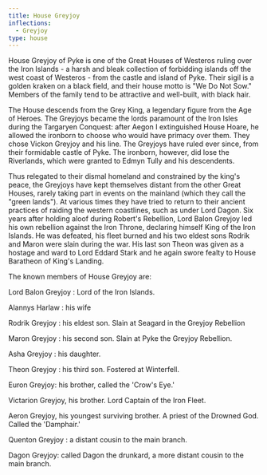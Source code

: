 ```yaml
---
title: House Greyjoy
inflections:
  - Greyjoy
type: house
---
```


House Greyjoy of Pyke is one of the Great Houses of Westeros ruling over the Iron Islands - a harsh and bleak collection of forbidding islands off the west coast of Westeros - from the castle and island of Pyke. Their sigil is a golden kraken on a black field, and their house motto is "We Do Not Sow." Members of the family tend to be attractive and well-built, with black hair.

The House descends from the Grey King, a legendary figure from the Age of Heroes. The Greyjoys became the lords paramount of the Iron Isles during the Targaryen Conquest: after Aegon I extinguished House Hoare, he allowed the ironborn to choose who would have primacy over them. They chose Vickon Greyjoy and his line. The Greyjoys have ruled ever since, from their formidable castle of Pyke. The ironborn, however, did lose the Riverlands, which were granted to Edmyn Tully and his descendents.

Thus relegated to their dismal homeland and constrained by the king's peace, the Greyjoys have kept themselves distant from the other Great Houses, rarely taking part in events on the mainland (which they call the "green lands"). At various times they have tried to return to their ancient practices of raiding the western coastlines, such as under Lord Dagon. Six years after holding aloof during Robert's Rebellion, Lord Balon Greyjoy led his own rebellion against the Iron Throne, declaring himself King of the Iron Islands. He was defeated, his fleet burned and his two eldest sons Rodrik and Maron were slain during the war. His last son Theon was given as a hostage and ward to Lord Eddard Stark and he again swore fealty to House Baratheon of King's Landing.

The known members of House Greyjoy are:

Lord Balon Greyjoy : Lord of the Iron Islands.

Alannys Harlaw : his wife

Rodrik Greyjoy : his eldest son. Slain at Seagard in the Greyjoy Rebellion

Maron Greyjoy : his second son. Slain at Pyke the Greyjoy Rebellion.

Asha Greyjoy : his daughter.

Theon Greyjoy : his third son. Fostered at Winterfell.

Euron Greyjoy: his brother, called the 'Crow's Eye.'

Victarion Greyjoy, his brother. Lord Captain of the Iron Fleet.

Aeron Greyjoy, his youngest surviving brother. A priest of the Drowned God. Called the 'Damphair.'

Quenton Greyjoy : a distant cousin to the main branch.

Dagon Greyjoy: called Dagon the drunkard, a more distant cousin to the main branch.


